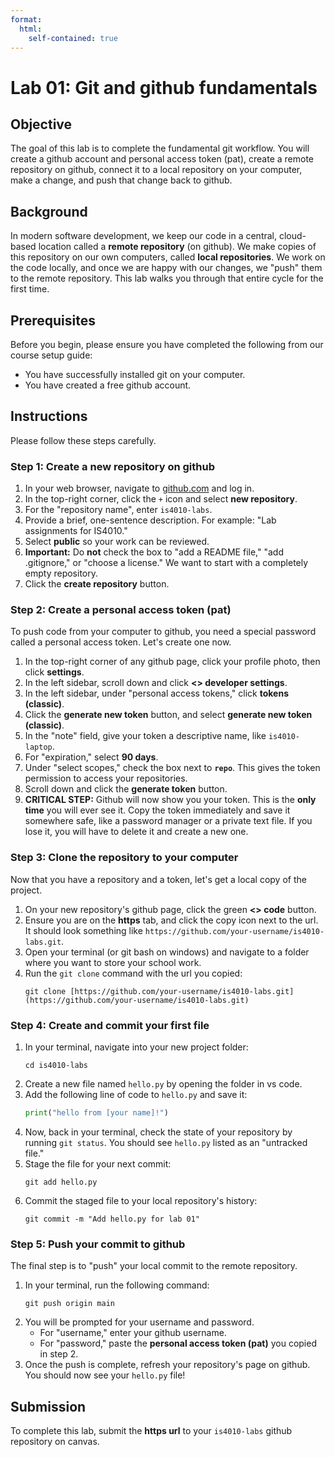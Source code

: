 ```yaml
---
format: 
  html:
    self-contained: true
---
```

# Lab 01: Git and github fundamentals

## Objective

The goal of this lab is to complete the fundamental git workflow. You will create a github account and personal access token (pat), create a remote repository on github, connect it to a local repository on your computer, make a change, and push that change back to github.

## Background

In modern software development, we keep our code in a central, cloud-based location called a **remote repository** (on github). We make copies of this repository on our own computers, called **local repositories**. We work on the code locally, and once we are happy with our changes, we "push" them to the remote repository. This lab walks you through that entire cycle for the first time.

## Prerequisites

Before you begin, please ensure you have completed the following from our course setup guide:

- You have successfully installed git on your computer.
- You have created a free github account.

## Instructions

Please follow these steps carefully.

### Step 1: Create a new repository on github

1.  In your web browser, navigate to [github.com](https://github.com) and log in.
2.  In the top-right corner, click the `+` icon and select **new repository**.
3.  For the "repository name", enter `is4010-labs`.
4.  Provide a brief, one-sentence description. For example: "Lab assignments for IS4010."
5.  Select **public** so your work can be reviewed.
6.  **Important:** Do **not** check the box to "add a README file," "add .gitignore," or "choose a license." We want to start with a completely empty repository.
7.  Click the **create repository** button.

### Step 2: Create a personal access token (pat)

To push code from your computer to github, you need a special password called a personal access token. Let's create one now.

1.  In the top-right corner of any github page, click your profile photo, then click **settings**.
2.  In the left sidebar, scroll down and click **<> developer settings**.
3.  In the left sidebar, under "personal access tokens," click **tokens (classic)**.
4.  Click the **generate new token** button, and select **generate new token (classic)**.
5.  In the "note" field, give your token a descriptive name, like `is4010-laptop`.
6.  For "expiration," select **90 days**.
7.  Under "select scopes," check the box next to **`repo`**. This gives the token permission to access your repositories.
8.  Scroll down and click the **generate token** button.
9.  **CRITICAL STEP:** Github will now show you your token. This is the **only time** you will ever see it. Copy the token immediately and save it somewhere safe, like a password manager or a private text file. If you lose it, you will have to delete it and create a new one.

### Step 3: Clone the repository to your computer

Now that you have a repository and a token, let's get a local copy of the project.

1.  On your new repository's github page, click the green **<> code** button.
2.  Ensure you are on the **https** tab, and click the copy icon next to the url. It should look something like `https://github.com/your-username/is4010-labs.git`.
3.  Open your terminal (or git bash on windows) and navigate to a folder where you want to store your school work.
4.  Run the `git clone` command with the url you copied:
    ```
    git clone [https://github.com/your-username/is4010-labs.git](https://github.com/your-username/is4010-labs.git)
    ```

### Step 4: Create and commit your first file

1.  In your terminal, navigate into your new project folder:
    ```
    cd is4010-labs
    ```
2.  Create a new file named `hello.py` by opening the folder in vs code.
3.  Add the following line of code to `hello.py` and save it:
    ```python
    print("hello from [your name]!")
    ```
4.  Now, back in your terminal, check the state of your repository by running `git status`. You should see `hello.py` listed as an "untracked file."
5.  Stage the file for your next commit:
    ```
    git add hello.py
    ```
6.  Commit the staged file to your local repository's history:
    ```
    git commit -m "Add hello.py for lab 01"
    ```

### Step 5: Push your commit to github

The final step is to "push" your local commit to the remote repository.

1.  In your terminal, run the following command:
    ```
    git push origin main
    ```
2.  You will be prompted for your username and password.
    * For "username," enter your github username.
    * For "password," paste the **personal access token (pat)** you copied in step 2.
3.  Once the push is complete, refresh your repository's page on github. You should now see your `hello.py` file!

## Submission

To complete this lab, submit the **https url** to your `is4010-labs` github repository on canvas.
